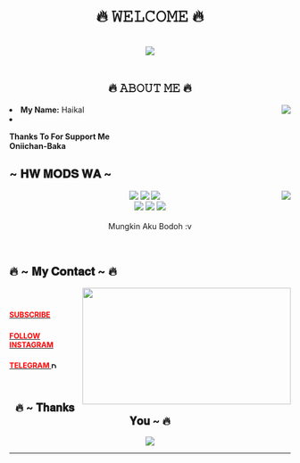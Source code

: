 <body>
<h1 align="center">🔥 𝚆𝙴𝙻𝙲𝙾𝙼𝙴 🔥</h1>
<br>
<div align="center">
<img src="https://i.imgur.com/jx17oHT.gif">
</div>
<br>
<div>
<h2 align="center"> 🔥 𝙰𝙱𝙾𝚄𝚃 𝙼𝙴 🔥 </h2>
<img src="https://64.media.tumblr.com/e1f1c97123ae217eb731500e502e0083/tumblr_n9dxcikmIU1qc9zfzo7_r1_250.gif" align="right">
<li>
<b>My Name:</b> Haikal</li>
<li>
<p><b>     Thanks To For Support Me<br>
                  Oniichan-Baka</b></p>
</div>
<div>
<h2 align="left">            ~ 𝐇𝐖 𝐌𝐎𝐃𝐒 𝐖𝐀 ~</h2>
<p>
<img src="https://i.pinimg.com/originals/8d/4b/77/8d4b77c44b7a68c0fd609411e2c0ec3c.gif" align="right">
</div>
<div>
<p align="center"><img src="https://img.shields.io/badge/adobe%20photoshop%20-%2331A8FF.svg?&style=for-the-badge&logo=adobe%20photoshop&logoColor=white"/> <img src="https://img.shields.io/badge/html5%20-%23E34F26.svg?&style=for-the-badge&logo=html5&logoColor=white"/> <img src="https://img.shields.io/badge/css3%20-%231572B6.svg?&style=for-the-badge&logo=css3&logoColor=white"/><br>
 <img src="https://img.shields.io/badge/node.js%20-%2343853D.svg?&style=for-the-badge&logo=node.js&logoColor=white"/> <img src="https://img.shields.io/badge/javascript%20-%23323330.svg?&style=for-the-badge&logo=javascript&logoColor=%23F7DF1E"/> <img src="https://img.shields.io/badge/git%20-%23F05033.svg?&style=for-the-badge&logo=git&logoColor=white"/> <br><br>
Mungkin Aku Bodoh :v
</p>
<br>
<h2>           🔥 ~ 𝐌𝐲 𝐂𝐨𝐧𝐭𝐚𝐜𝐭 ~ 🔥</h2>
<img src="https://i.imgur.com/KXx0cCx.gif" align="right" width="373.5px" height="208.5px">
<br>
<h3><font size="2"><a href="https://youtube.com/channel/UCa37vxxUI-XULKw_sHb4A5g"><font color="red">SUBSCRIBE</font>
</h3>

<h3><font size="2"><a href="https://www.instagram.com/hikal_857/?hl=id"><font color="red">FOLLOW INSTAGRAM</font>
</h3>

<h3><font size="2"><a href="https://t.me/haikal857"><font color="red">TELEGRAM</font>          
<a href="https://trakteer.id/hw-mods-wa-haikal" target="_blank"><img id="wse-buttons-preview" src="https://cdn.trakteer.id/images/embed/trbtn-red-1.png" height="2" style="border:0px;height:10px;" alt="DONASI FOR ME :V"></a>
</p>
<br>
<div>
<h2 align="center">🔥 ~ 𝐓𝐡𝐚𝐧𝐤𝐬 𝐘𝐨𝐮 ~ 🔥</h2>
<div align="center">
<img src="https://thumbs.gfycat.com/ElderlyNiceIsopod-size_restricted.gif">
</div>
<hr>
</div>
</div>
</body>
